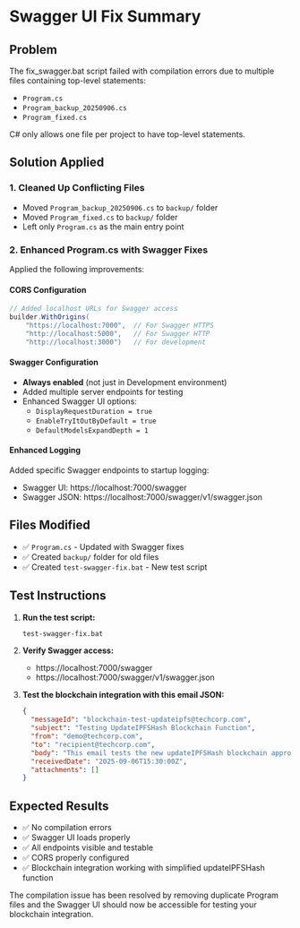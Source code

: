 # Swagger UI Fix Summary

## Problem
The fix_swagger.bat script failed with compilation errors due to multiple files containing top-level statements:
- `Program.cs`
- `Program_backup_20250906.cs` 
- `Program_fixed.cs`

C# only allows one file per project to have top-level statements.

## Solution Applied

### 1. Cleaned Up Conflicting Files
- Moved `Program_backup_20250906.cs` to `backup/` folder
- Moved `Program_fixed.cs` to `backup/` folder
- Left only `Program.cs` as the main entry point

### 2. Enhanced Program.cs with Swagger Fixes
Applied the following improvements:

#### CORS Configuration
```csharp
// Added localhost URLs for Swagger access
builder.WithOrigins(
    "https://localhost:7000",  // For Swagger HTTPS
    "http://localhost:5000",   // For Swagger HTTP
    "http://localhost:3000")   // For development
```

#### Swagger Configuration
- **Always enabled** (not just in Development environment)
- Added multiple server endpoints for testing
- Enhanced Swagger UI options:
  - `DisplayRequestDuration = true`
  - `EnableTryItOutByDefault = true`
  - `DefaultModelsExpandDepth = 1`

#### Enhanced Logging
Added specific Swagger endpoints to startup logging:
- Swagger UI: https://localhost:7000/swagger
- Swagger JSON: https://localhost:7000/swagger/v1/swagger.json

## Files Modified
- ✅ `Program.cs` - Updated with Swagger fixes
- ✅ Created `backup/` folder for old files
- ✅ Created `test-swagger-fix.bat` - New test script

## Test Instructions

1. **Run the test script:**
   ```bash
   test-swagger-fix.bat
   ```

2. **Verify Swagger access:**
   - https://localhost:7000/swagger
   - https://localhost:7000/swagger/v1/swagger.json

3. **Test the blockchain integration with this email JSON:**
   ```json
   {
     "messageId": "blockchain-test-updateipfs@techcorp.com",
     "subject": "Testing UpdateIPFSHash Blockchain Function",
     "from": "demo@techcorp.com",
     "to": "recipient@techcorp.com",
     "body": "This email tests the new updateIPFSHash blockchain approach that avoids complex tuple parameters.",
     "receivedDate": "2025-09-06T15:30:00Z",
     "attachments": []
   }
   ```

## Expected Results
- ✅ No compilation errors
- ✅ Swagger UI loads properly
- ✅ All endpoints visible and testable
- ✅ CORS properly configured
- ✅ Blockchain integration working with simplified updateIPFSHash function

The compilation issue has been resolved by removing duplicate Program files and the Swagger UI should now be accessible for testing your blockchain integration.

